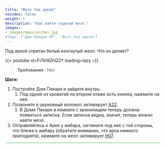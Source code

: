 ```yaml
---
title: "Жезл под аркой"
noindex: false
weight: 5
description: "Как найти скрытый жезл."
images:
- images/maps/arches.jpg
#Tags: ["Дом Пекаря RP", "Жезл под аркой"]
---
```


Под аркой спрятан белый изогнутый жезл. Что он делает?

{{< youtube id=Fi7kt9ZhQ2Y loading=lazy >}}

>**Требования** : Нет

**Шаги:**  

1. Постройте Дом Пекаря и зайдите внутрь.  
   1. Под одной из кроватей на втором этаже есть кнопка, нажмите на неё.  
2. Позвоните в церковный колокол: активирует [A22](../../casebook/light_panel#a22).  
   1. В Доме Пекаря в комнате с хранилищем теперь должна появиться записка. Если записка видна, значит, теперь можно найти жезл.  
3. Отправляйтесь к Арке у амбара, загляните под неё с той стороны, что ближе к амбару (обратите внимание, что арка немного приподнята), нажмите на жезл: активирует [H07](../../casebook/light_panel#h07).  

<hr style="background-color: #28b44c" size=8>
